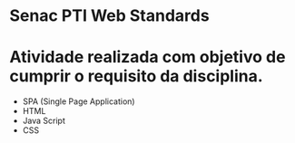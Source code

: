 # Senac PTI Web Standards

# Atividade realizada com objetivo de cumprir o requisito da disciplina.

- SPA (Single Page Application)
- HTML
- Java Script
- CSS